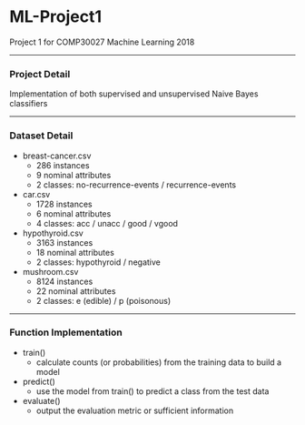 # ML-Project1
Project 1 for COMP30027 Machine Learning 2018

---
### Project Detail
Implementation of both supervised and unsupervised Naive Bayes classifiers

---
### Dataset Detail
- breast-cancer.csv
	- 286 instances
	- 9 nominal attributes
	- 2 classes: no-recurrence-events / recurrence-events
- car.csv
	- 1728 instances
	- 6 nominal attributes
	- 4 classes: acc / unacc / good / vgood
- hypothyroid.csv
	- 3163 instances
	- 18 nominal attributes
	- 2 classes: hypothyroid / negative
- mushroom.csv
	- 8124 instances
	- 22 nominal attributes
	- 2 classes: e (edible) / p (poisonous)

---
### Function Implementation
- train()
	- calculate counts (or probabilities) from the training data to build a model
- predict()
	- use the model from train() to predict a class from the test data
- evaluate()
	- output the evaluation metric or sufficient information

